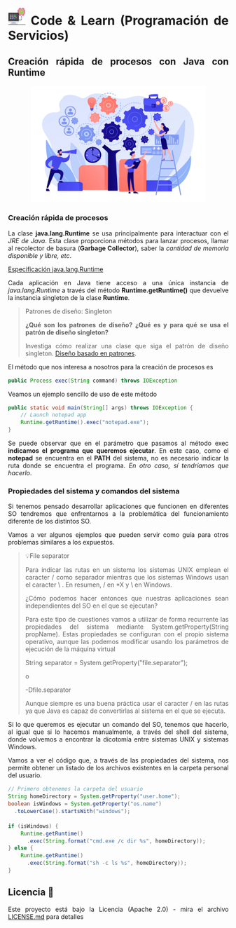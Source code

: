 <div align="justify">

# <img src=../../../images/computer.png width="40"> Code & Learn (Programación de Servicios)

## Creación rápida de procesos con Java con Runtime

<div align="center">

<img src=images/procesos.png width="400">
</div>

### Creación rápida de procesos

La clase __java.lang.Runtime__ se usa principalmente para interactuar con el _JRE de Java_. Esta clase proporciona métodos para lanzar procesos, llamar al recolector de basura (__Garbage Collector__), saber la _cantidad de memoria disponible y libre, etc_.

[Especificación java.lang.Runtime](https://docs.oracle.com/en/java/javase/17/docs/api/java.base/java/lang/Runtime.html)

Cada aplicación en Java tiene acceso a una única instancia de _java.lang.Runtime_ a través del método __Runtime.getRuntime()__ que devuelve la instancia singleton de la clase __Runtime__.

> Patrones de diseño: Singleton
> 
> __¿Qué son los patrones de diseño? ¿Qué es y para qué se usa el patrón de diseño singleton?__
>
> Investiga cómo realizar una clase que siga el patrón de diseño singleton.
> [Diseño basado en patrones](https://refactoring.guru/es/design-patterns/java).

El método que nos interesa a nosotros para la creación de procesos es

```java
public Process exec(String command) throws IOException
```

Veamos un ejemplo sencillo de uso de este método

```java
public static void main(String[] args) throws IOException {
    // Launch notepad app
    Runtime.getRuntime().exec("notepad.exe");
}
```

Se puede observar que en el parámetro que pasamos al método exec __indicamos el programa que queremos ejecutar__. En este caso, como el __notepad__ se encuentra en el __PATH__ del sistema, no es necesario indicar la ruta donde se encuentra el programa. _En otro caso, sí tendríamos que hacerlo_.

### Propiedades del sistema y comandos del sistema

Si tenemos pensado desarrollar aplicaciones que funcionen en diferentes SO tendremos que enfrentarnos a la problemática del funcionamiento diferente de los distintos SO.

Vamos a ver algunos ejemplos que pueden servir como guía para otros problemas similares a los expuestos.

>💡File separator
>
>Para indicar las rutas en un sistema los sistemas UNIX emplean el caracter / como separador mientras que los sistemas Windows usan el caracter \ . En resumen, / en *X y \ en Windows.
>
>¿Cómo podemos hacer entonces que nuestras aplicaciones sean independientes del SO en el que se ejecutan?
>
>Para este tipo de cuestiones vamos a utilizar de forma recurrente las propiedades del sistema mediante System.getProperty(String propName). Estas propiedades se configuran con el propio sistema operativo, aunque las podemos modificar usando los parámetros de ejecución de la máquina virtual
>
>String separator = System.getProperty("file.separator");
>
>o
>
>-Dfile.separator
>
>Aunque siempre es una buena práctica usar el caracter / en las rutas ya que Java es capaz de convertirlas al sistema en el que se ejecuta.

Si lo que queremos es ejecutar un comando del SO, tenemos que hacerlo, al igual que si lo hacemos manualmente, a través del shell del sistema, donde volvemos a encontrar la dicotomía entre sistemas UNIX y sistemas Windows.

Vamos a ver el código que, a través de las propiedades del sistema, nos permite obtener un listado de los archivos existentes en la carpeta personal del usuario.

```java
// Primero obtenemos la carpeta del usuario
String homeDirectory = System.getProperty("user.home");
boolean isWindows = System.getProperty("os.name")
  .toLowerCase().startsWith("windows");

if (isWindows) {
    Runtime.getRuntime()
      .exec(String.format("cmd.exe /c dir %s", homeDirectory));
} else {
    Runtime.getRuntime()
      .exec(String.format("sh -c ls %s", homeDirectory));
}
```

## Licencia 📄

Este proyecto está bajo la Licencia (Apache 2.0) - mira el archivo [LICENSE.md](../../../LICENSE) para detalles

</div>